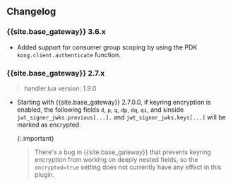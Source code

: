 ## Changelog

### {{site.base_gateway}} 3.6.x
* Added support for consumer group scoping by using the PDK `kong.client.authenticate` function.

### {{site.base_gateway}} 2.7.x
> handler.lua version: 1.9.0

* Starting with {{site.base_gateway}} 2.7.0.0, if keyring encryption is enabled,
 the following fields  `d`, `p`, `q`, `dp`, `dq`, `qi`, and `k`inside
 `jwt_signer_jwks.previous[...].` and `jwt_signer_jwks.keys[...]` will be
 marked as encrypted.

  {:.important}
  > There's a bug in {{site.base_gateway}} that prevents keyring encryption
  from working on deeply nested fields, so the `encrypted=true` setting does not
  currently have any effect in this plugin.
